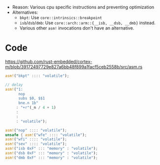 * Reason: Various cpu specific instructions and preventing optimization
* Alternatives:
    * `bkpt`: Use `core::intrinsics::breakpoint`
    * `isb`/`dsb`/`dmb`: Use `core::arch::arm::{__isb, __dsb, __dmb}` instead.
    * Various other `asm!` invocations don't have an alternative.

# Code

https://github.com/rust-embedded/cortex-m/blob/39172497729e827a6bb48f899a1facf5ceb2558b/src/asm.rs

```rust
asm!("bkpt" :::: "volatile");

// delay
asm!("1:
      nop
      subs $0, $$1
      bne.n 1b"
     : "+r"(_n / 4 + 1)
     :
     :
     : "volatile");

asm!("nop" :::: "volatile");
unsafe { asm!("wfe" :::: "volatile");
asm!("wfi" :::: "volatile");
asm!("sev" :::: "volatile");
asm!("isb 0xF" ::: "memory" : "volatile");
asm!("dsb 0xF" ::: "memory" : "volatile");
asm!("dmb 0xF" ::: "memory" : "volatile");
```
